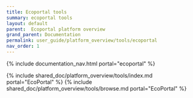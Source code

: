 ```yaml
---
title: Ecoportal tools
summary: ecoportal tools
layout: default
parent:  Ecoportal platform overview
grand_parent: Documentation
permalink: user_guide/platform_overview/tools/ecoportal
nav_order: 1
---
```

{% include documentation_nav.html portal="ecoportal" %}

{% include shared_doc/platform_overview/tools/index.md portal="EcoPortal" %}
{% include shared_doc/platform_overview/tools/browse.md portal="EcoPortal" %}